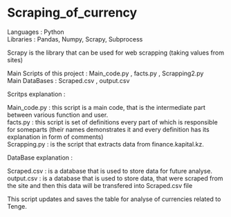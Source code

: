 # Scraping_of_currency

Languages : Python<br />
Libraries : Pandas, Numpy, Scrapy, Subprocess


Scrapy is the library that can be used for web scrapping (taking values from sites)


Main Scripts of this project : Main_code.py , facts.py , Scrapping2.py<br />
Main DataBases               : Scraped.csv , output.csv


Scritps explanation : 


Main_code.py : this script is a main code, that is the intermediate part between various function and user. <br />
facts.py     : this script is set of definitions every part of which is responsible for someparts (their names demonstrates it and every definition has its explanation 
in form of comments)<br />
Scrapping.py : is the script that extracts data from finance.kapital.kz. 


DataBase explanation : 


Scraped.csv : is a database that is used to store data for future analyse. <br />
output.csv  : is a database that is used to store data, that were scraped from the site and then this data will be transfered into Scraped.csv file


This script updates and saves the table for analyse of currencies related to Tenge.
